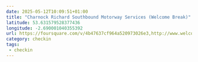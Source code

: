 ```yaml
---
date: 2025-05-12T10:09:51+01:00
title: "Charnock Richard Southbound Motorway Services (Welcome Break)"
latitude: 53.631579528377436
longitude: -2.690001040355392
url: https://foursquare.com/v/4b47637cf964a520973026e3,http://www.welcomebreak.co.uk,https://twitter.com/welcomebreak
category: checkin
tags:
 - checkin
---
```

